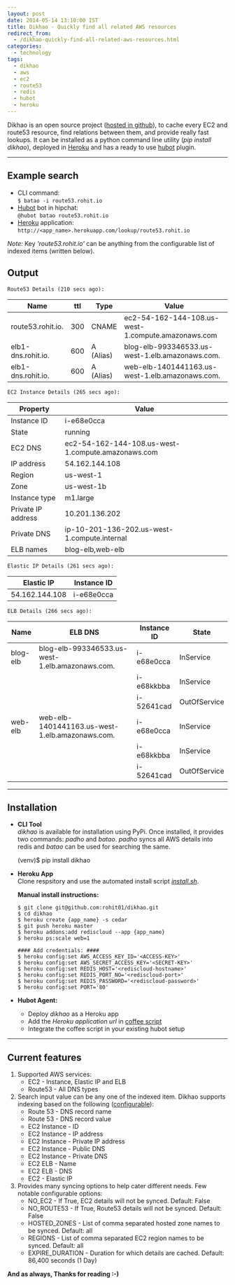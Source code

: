 ```yaml
---
layout: post
date: 2014-05-14 13:10:00 IST
title: Dikhao - Quickly find all related AWS resources
redirect_from:
  - /dikhao-quickly-find-all-related-aws-resources.html
categories:
  - technology
tags:
  - dikhao
  - aws
  - ec2
  - route53
  - redis
  - hubot
  - heroku
---
```


Dikhao is an open source project ([hosted in github](https://github.com/rohit01/dikhao)), to cache every EC2 and route53 resource, find relations between them, and provide really fast lookups. It can be installed as a python command line utility (*pip install dikhao*), deployed in [Heroku](https://heroku.com/) and has a ready to use [hubot](https://hubot.github.com/) plugin.

---

## Example search

* CLI command:  
    `$ batao -i route53.rohit.io`
* [Hubot](https://hubot.github.com/) bot in hipchat:  
    `@hubot batao route53.rohit.io`
* [Heroku](https://heroku.com/) application:  
    `http://<app_name>.herokuapp.com/lookup/route53.rohit.io`

*Note:* Key *'route53.rohit.io'* can be anything from the configurable list of indexed items (written below).

## Output

    Route53 Details (210 secs ago):
| Name               | ttl | Type      | Value                                              |
|--------------------|-----|-----------|----------------------------------------------------|
| route53.rohit.io.  | 300 | CNAME     | ec2-54-162-144-108.us-west-1.compute.amazonaws.com |
| elb1-dns.rohit.io. | 600 | A (Alias) | blog-elb-993346533.us-west-1.elb.amazonaws.com.    |
| elb1-dns.rohit.io. | 600 | A (Alias) | web-elb-1401441163.us-west-1.elb.amazonaws.com.    |

    EC2 Instance Details (265 secs ago):
|           Property | Value                                              |
|--------------------|----------------------------------------------------|
|        Instance ID | i-e68e0cca                                         |
|              State | running                                            |
|            EC2 DNS | ec2-54-162-144-108.us-west-1.compute.amazonaws.com |
|         IP address | 54.162.144.108                                     |
|             Region | us-west-1                                          |
|               Zone | us-west-1b                                         |
|      Instance type | m1.large                                           |
| Private IP address | 10.201.136.202                                     |
|        Private DNS | ip-10-201-136-202.us-west-1.compute.internal       |
|          ELB names | blog-elb,web-elb                                   |

    Elastic IP Details (261 secs ago):
| Elastic IP     | Instance ID |
|----------------|-------------|
| 54.162.144.108 | i-e68e0cca  |

    ELB Details (266 secs ago):
| Name     | ELB DNS                                         | Instance ID | State        |
|----------|-------------------------------------------------|-------------|--------------|
| blog-elb | blog-elb-993346533.us-west-1.elb.amazonaws.com. | i-e68e0cca  | InService    |
|          |                                                 | i-e68kkbba  | InService    |
|          |                                                 | i-52641cad  | OutOfService |
| web-elb  | web-elb-1401441163.us-west-1.elb.amazonaws.com. | i-e68e0cca  | InService    |
|          |                                                 | i-e68kkbba  | InService    |
|          |                                                 | i-52641cad  | OutOfService |


---

## Installation

* **CLI Tool**  
    *dikhao* is available for installation using PyPi. Once installed, it provides two commands: *padho* and *batao*. *padho* syncs all AWS details into redis and *batao* can be used for searching the same.

    (venv)$ pip install dikhao

* **Heroku App**  
    Clone respsitory and use the automated install script *[install.sh](https://github.com/rohit01/dikhao/blob/master/install.sh)*.

    **Manual install instructions:**

    ```
    $ git clone git@github.com:rohit01/dikhao.git
    $ cd dikhao
    $ heroku create {app_name} -s cedar
    $ git push heroku master
    $ heroku addons:add rediscloud --app {app_name}
    $ heroku ps:scale web=1

    #### Add credentials: ####
    $ heroku config:set AWS_ACCESS_KEY_ID='<ACCESS-KEY>'
    $ heroku config:set AWS_SECRET_ACCESS_KEY='<SECRET-KEY>'
    $ heroku config:set REDIS_HOST='<rediscloud-hostname>'
    $ heroku config:set REDIS_PORT_NO='<rediscloud-port>'
    $ heroku config:set REDIS_PASSWORD='<rediscloud-password>'
    $ heroku config:set PORT='80'
    ```

* **Hubot Agent:**
    * Deploy *dikhao* as a Heroku app
    * Add the *Heroku application url* in [coffee script](https://github.com/rohit01/dikhao/blob/master/hubot/dikhao.coffee)
    * Integrate the coffee script in your existing hubot setup

---

## Current features

1. Supported AWS services:
    * EC2 - Instance, Elastic IP and ELB
    * Route53 - All DNS types
2. Search input value can be any one of the indexed item. Dikhao supports indexing based on the following ([configurable](https://github.com/rohit01/dikhao/blob/master/dikhao/sync.py#L16)):
    * Route 53 - DNS record name
    * Route 53 - DNS record value
    * EC2 Instance - ID
    * EC2 Instance - IP address
    * EC2 Instance - Private IP address
    * EC2 Instance - Public DNS
    * EC2 Instance - Private DNS
    * EC2 ELB - Name
    * EC2 ELB - DNS
    * EC2 - Elastic IP
3. Provides many syncing options to help cater different needs. Few notable configurable options:
    * NO_EC2 - If True, EC2 details will not be synced. Default: False
    * NO_ROUTE53 - If True, Route53 details will not be synced. Default: False
    * HOSTED_ZONES - List of comma separated hosted zone names to be synced. Default: all
    * REGIONS - List of comma separated EC2 region names to be synced. Default: all
    * EXPIRE_DURATION - Duration for which details are cached. Default: 86,400 seconds (1 Day)

**And as always, Thanks for reading :-)**
